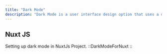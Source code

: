 ```yaml
---
title: "Dark Mode"
description: "Dark Mode is a user interface design option that uses a darker color palette, typically black or dark grey, for backgrounds and light-colored text and icons. It reduces eye strain in low-light environments, conserves battery life on OLED and AMOLED screens, and can enhance visual appeal."
---
```


## Nuxt JS

Setting up dark mode in NuxtJs Project.
::DarkModeForNuxt
::
